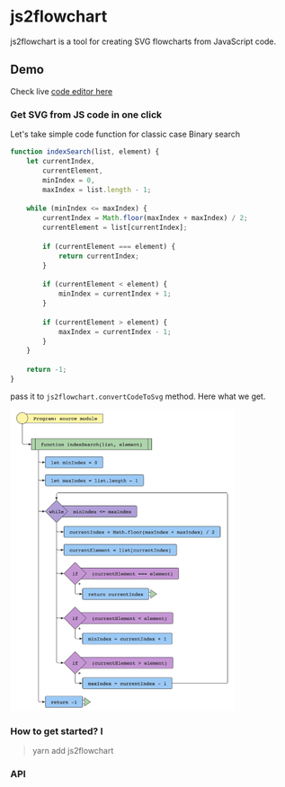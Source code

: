 # js2flowchart

js2flowchart is a tool for creating SVG flowcharts from JavaScript code.

## Demo
Check live [code editor here](https://bogdan-lyashenko.github.io/js-code-to-svg-flowchart/docs/live-editor/index.html) 

### Get SVG from JS code in one click
Let's take simple code function for classic case Binary search

```javascript
function indexSearch(list, element) {
    let currentIndex,
        currentElement,
        minIndex = 0,
        maxIndex = list.length - 1;

    while (minIndex <= maxIndex) {
        currentIndex = Math.floor(maxIndex + maxIndex) / 2;
        currentElement = list[currentIndex];

        if (currentElement === element) {
            return currentIndex;
        }

        if (currentElement < element) {
            minIndex = currentIndex + 1;
        }

        if (currentElement > element) {
            maxIndex = currentIndex - 1;
        }
    }

    return -1;
}
```
pass it to ```js2flowchart.convertCodeToSvg``` method. Here what we get.

<img src="/docs/examples/default/flowchart.png" width="400"/>

### How to get started? l
> yarn add js2flowchart

### API

